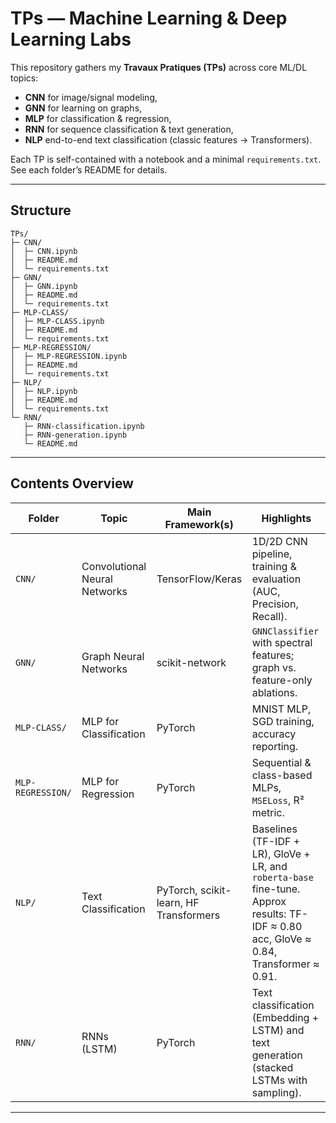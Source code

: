 # TPs — Machine Learning & Deep Learning Labs

This repository gathers my **Travaux Pratiques (TPs)** across core ML/DL topics:
- **CNN** for image/signal modeling,
- **GNN** for learning on graphs,
- **MLP** for classification & regression,
- **RNN** for sequence classification & text generation,
- **NLP** end-to-end text classification (classic features → Transformers).

Each TP is self-contained with a notebook and a minimal `requirements.txt`. See each folder’s README for details.

---


## Structure

    TPs/
    ├─ CNN/
    │  ├─ CNN.ipynb
    │  ├─ README.md
    │  └─ requirements.txt
    ├─ GNN/
    │  ├─ GNN.ipynb
    │  ├─ README.md
    │  └─ requirements.txt
    ├─ MLP-CLASS/
    │  ├─ MLP-CLASS.ipynb
    │  ├─ README.md
    │  └─ requirements.txt
    ├─ MLP-REGRESSION/
    │  ├─ MLP-REGRESSION.ipynb
    │  ├─ README.md
    │  └─ requirements.txt
    ├─ NLP/
    │  ├─ NLP.ipynb
    │  ├─ README.md
    │  └─ requirements.txt
    └─ RNN/
       ├─ RNN-classification.ipynb
       ├─ RNN-generation.ipynb
       └─ README.md

---

## Contents Overview

| Folder | Topic | Main Framework(s) | Highlights |
|---|---|---|---|
| `CNN/` | Convolutional Neural Networks | TensorFlow/Keras | 1D/2D CNN pipeline, training & evaluation (AUC, Precision, Recall). |
| `GNN/` | Graph Neural Networks | scikit-network | `GNNClassifier` with spectral features; graph vs. feature-only ablations. |
| `MLP-CLASS/` | MLP for Classification | PyTorch | MNIST MLP, SGD training, accuracy reporting. |
| `MLP-REGRESSION/` | MLP for Regression | PyTorch | Sequential & class-based MLPs, `MSELoss`, R² metric. |
| `NLP/` | Text Classification | PyTorch, scikit-learn, HF Transformers | Baselines (TF-IDF + LR), GloVe + LR, and `roberta-base` fine-tune. Approx results: TF-IDF ≈ 0.80 acc, GloVe ≈ 0.84, Transformer ≈ 0.91. |
| `RNN/` | RNNs (LSTM) | PyTorch | Text classification (Embedding + LSTM) and text generation (stacked LSTMs with sampling). |

---
